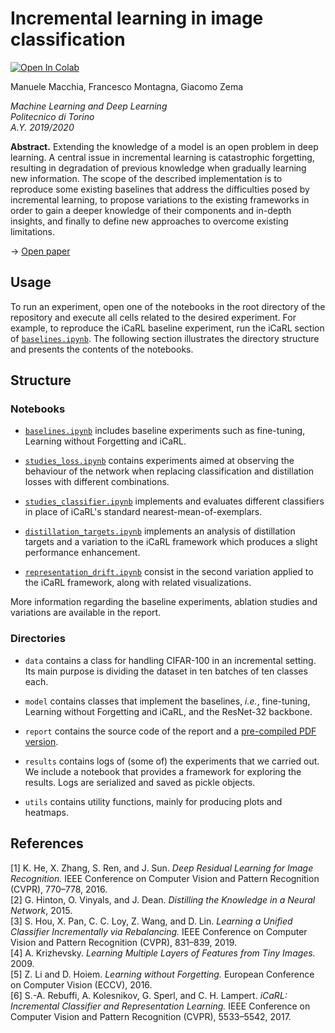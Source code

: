 # Incremental learning in image classification

[![Open In Colab](https://colab.research.google.com/assets/colab-badge.svg)](https://colab.research.google.com/github/manuelemacchia/incremental-learning-image-classification/blob/master)

Manuele Macchia, Francesco Montagna, Giacomo Zema

*Machine Learning and Deep Learning<br>
Politecnico di Torino<br>
A.Y. 2019/2020*

**Abstract.** Extending the knowledge of a model is an open problem in deep learning. A central issue in incremental learning is catastrophic forgetting, resulting in degradation of previous knowledge when gradually learning new information.
The scope of the described implementation is to reproduce some existing baselines that address the difficulties posed by incremental learning, to propose variations to the existing frameworks in order to gain a deeper knowledge of their components and in-depth insights, and finally to define new approaches to overcome existing limitations.

→ [Open paper](report/report.pdf)

## Usage
To run an experiment, open one of the notebooks in the root directory of the repository and execute all cells related to the desired experiment. For example, to reproduce the iCaRL baseline experiment, run the iCaRL section of [`baselines.ipynb`](https://colab.research.google.com/github/manuelemacchia/incremental-learning-image-classification/blob/master/baselines.ipynb). The following section illustrates the directory structure and presents the contents of the notebooks.

## Structure
### Notebooks
- [`baselines.ipynb`](https://colab.research.google.com/github/manuelemacchia/incremental-learning-image-classification/blob/master/baselines.ipynb) includes baseline experiments such as fine-tuning, Learning without Forgetting and iCaRL.

- [`studies_loss.ipynb`](https://colab.research.google.com/github/manuelemacchia/incremental-learning-image-classification/blob/master/studies_loss.ipynb) contains experiments aimed at observing the behaviour of the network when replacing classification and distillation losses with different combinations.

- [`studies_classifier.ipynb`](https://colab.research.google.com/github/manuelemacchia/incremental-learning-image-classification/blob/master/studies_classifier.ipynb) implements and evaluates different classifiers in place of iCaRL's standard nearest-mean-of-exemplars.

- [`distillation_targets.ipynb`](https://colab.research.google.com/github/manuelemacchia/incremental-learning-image-classification/blob/master/distillation_targets.ipynb) implements an analysis of distillation targets and a variation to the iCaRL framework which produces a slight performance enhancement.

- [`representation_drift.ipynb`](https://colab.research.google.com/github/manuelemacchia/incremental-learning-image-classification/blob/master/representation_drift.ipynb) consist in the second variation applied to the iCaRL framework, along with related visualizations.

More information regarding the baseline experiments, ablation studies and variations are available in the report.

### Directories
- `data` contains a class for handling CIFAR-100 in an incremental setting. Its main purpose is dividing the dataset in ten batches of ten classes each.

- `model` contains classes that implement the baselines, _i.e._, fine-tuning, Learning without Forgetting and iCaRL, and the ResNet-32 backbone.

- `report` contains the source code of the report and a [pre-compiled PDF version](report/report.pdf).

- `results` contains logs of (some of) the experiments that we carried out. We include a notebook that provides a framework for exploring the results. Logs are serialized and saved as pickle objects.

- `utils` contains utility functions, mainly for producing plots and heatmaps.

## References
[1] K. He, X. Zhang, S. Ren, and J. Sun. _Deep Residual Learning for Image Recognition._ IEEE Conference on Computer Vision and Pattern Recognition (CVPR), 770–778, 2016.  
[2] G. Hinton, O. Vinyals, and J. Dean. _Distilling the Knowledge in a Neural Network_, 2015.  
[3] S. Hou, X. Pan, C. C. Loy, Z. Wang, and D. Lin. _Learning a Unified Classifier Incrementally via Rebalancing._ IEEE Conference on Computer Vision and Pattern Recognition (CVPR), 831–839, 2019.  
[4] A. Krizhevsky. _Learning Multiple Layers of Features from Tiny Images._ 2009.  
[5] Z. Li and D. Hoiem. _Learning without Forgetting._ European Conference on Computer Vision (ECCV), 2016.  
[6] S.-A. Rebuffi, A. Kolesnikov, G. Sperl, and C. H. Lampert. _iCaRL: Incremental Classifier and Representation Learning._ IEEE Conference on Computer Vision and Pattern Recognition (CVPR), 5533–5542, 2017.
